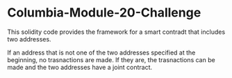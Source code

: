 # Columbia-Module-20-Challenge

This solidity code provides the framework for a smart contradt that includes two addresses. 

If an address that is not one of the two addresses specified at the beginning, no trasnactions are made. If they are, the trasnactions can be made and the two addresses have a joint contract.
